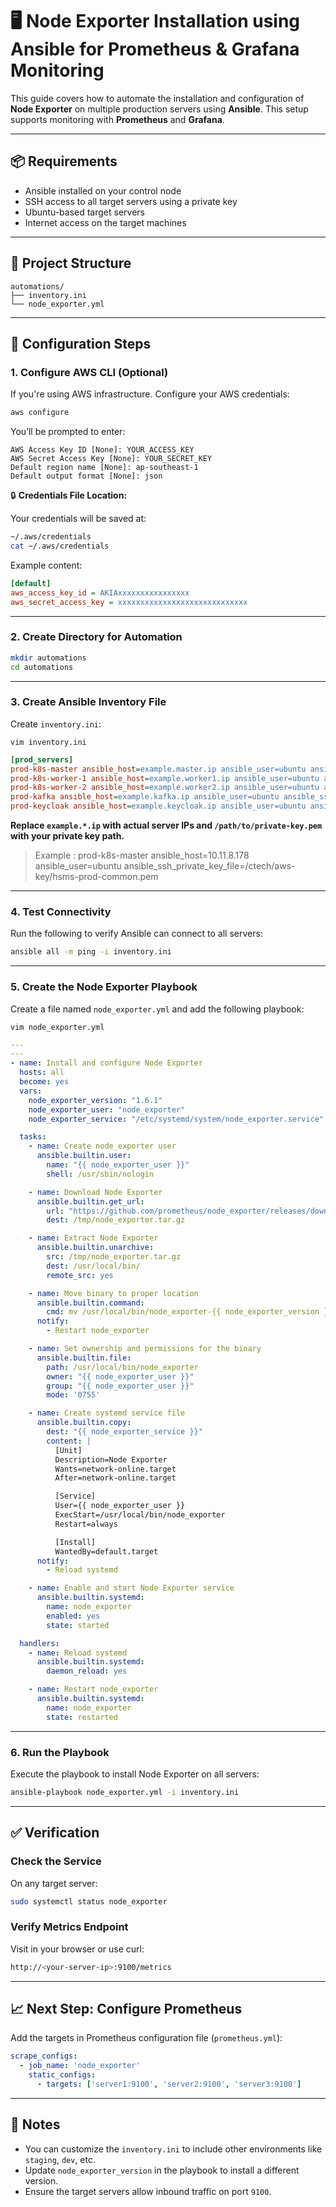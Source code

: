 # 🖥️ Node Exporter Installation using Ansible for Prometheus & Grafana Monitoring

This guide covers how to automate the installation and configuration of **Node Exporter** on multiple production servers using **Ansible**. This setup supports monitoring with **Prometheus** and **Grafana**.

---

## 📦 Requirements

- Ansible installed on your control node
- SSH access to all target servers using a private key
- Ubuntu-based target servers
- Internet access on the target machines

---

## 📁 Project Structure

```
automations/
├── inventory.ini
└── node_exporter.yml
```

---

## 🔧 Configuration Steps

### 1. Configure AWS CLI (Optional)

If you're using AWS infrastructure. Configure your AWS credentials:

```bash
aws configure
```

You’ll be prompted to enter:

```
AWS Access Key ID [None]: YOUR_ACCESS_KEY
AWS Secret Access Key [None]: YOUR_SECRET_KEY
Default region name [None]: ap-southeast-1
Default output format [None]: json
```

🔒 **Credentials File Location:**

Your credentials will be saved at:

```bash
~/.aws/credentials
cat ~/.aws/credentials
```

Example content:

```ini
[default]
aws_access_key_id = AKIAxxxxxxxxxxxxxxxx
aws_secret_access_key = xxxxxxxxxxxxxxxxxxxxxxxxxxxxx
```

---

### 2. Create Directory for Automation

```bash
mkdir automations
cd automations
```

---

### 3. Create Ansible Inventory File

Create `inventory.ini`:

```
vim inventory.ini
```

```ini
[prod_servers]
prod-k8s-master ansible_host=example.master.ip ansible_user=ubuntu ansible_ssh_private_key_file=/path/to/private-key.pem
prod-k8s-worker-1 ansible_host=example.worker1.ip ansible_user=ubuntu ansible_ssh_private_key_file=/path/to/private-key.pem
prod-k8s-worker-2 ansible_host=example.worker2.ip ansible_user=ubuntu ansible_ssh_private_key_file=/path/to/private-key.pem
prod-kafka ansible_host=example.kafka.ip ansible_user=ubuntu ansible_ssh_private_key_file=/path/to/private-key.pem
prod-keycloak ansible_host=example.keycloak.ip ansible_user=ubuntu ansible_ssh_private_key_file=/path/to/private-key.pem
```

**Replace `example.*.ip` with actual server IPs and `/path/to/private-key.pem` with your private key path.**

> Example : prod-k8s-master ansible_host=10.11.8.178 ansible_user=ubuntu ansible_ssh_private_key_file=/ctech/aws-key/hsms-prod-common.pem
---

### 4. Test Connectivity

Run the following to verify Ansible can connect to all servers:

```bash
ansible all -m ping -i inventory.ini
```

---

### 5. Create the Node Exporter Playbook

Create a file named `node_exporter.yml` and add the following playbook:
```
vim node_exporter.yml
```

```yaml
---
---
- name: Install and configure Node Exporter
  hosts: all
  become: yes
  vars:
    node_exporter_version: "1.6.1"
    node_exporter_user: "node_exporter"
    node_exporter_service: "/etc/systemd/system/node_exporter.service"

  tasks:
    - name: Create node_exporter user
      ansible.builtin.user:
        name: "{{ node_exporter_user }}"
        shell: /usr/sbin/nologin

    - name: Download Node Exporter
      ansible.builtin.get_url:
        url: "https://github.com/prometheus/node_exporter/releases/download/v{{ node_exporter_version }}/node_exporter-{{ node_exporter_version }}.linux-amd64.tar.gz"
        dest: /tmp/node_exporter.tar.gz

    - name: Extract Node Exporter
      ansible.builtin.unarchive:
        src: /tmp/node_exporter.tar.gz
        dest: /usr/local/bin/
        remote_src: yes

    - name: Move binary to proper location
      ansible.builtin.command:
        cmd: mv /usr/local/bin/node_exporter-{{ node_exporter_version }}.linux-amd64/node_exporter /usr/local/bin/
      notify:
        - Restart node_exporter

    - name: Set ownership and permissions for the binary
      ansible.builtin.file:
        path: /usr/local/bin/node_exporter
        owner: "{{ node_exporter_user }}"
        group: "{{ node_exporter_user }}"
        mode: '0755'

    - name: Create systemd service file
      ansible.builtin.copy:
        dest: "{{ node_exporter_service }}"
        content: |
          [Unit]
          Description=Node Exporter
          Wants=network-online.target
          After=network-online.target

          [Service]
          User={{ node_exporter_user }}
          ExecStart=/usr/local/bin/node_exporter
          Restart=always

          [Install]
          WantedBy=default.target
      notify:
        - Reload systemd

    - name: Enable and start Node Exporter service
      ansible.builtin.systemd:
        name: node_exporter
        enabled: yes
        state: started

  handlers:
    - name: Reload systemd
      ansible.builtin.systemd:
        daemon_reload: yes

    - name: Restart node_exporter
      ansible.builtin.systemd:
        name: node_exporter
        state: restarted
```

---

### 6. Run the Playbook

Execute the playbook to install Node Exporter on all servers:

```bash
ansible-playbook node_exporter.yml -i inventory.ini
```

---

## ✅ Verification

### Check the Service

On any target server:

```bash
sudo systemctl status node_exporter
```

### Verify Metrics Endpoint

Visit in your browser or use curl:

```bash
http://<your-server-ip>:9100/metrics
```

---

## 📈 Next Step: Configure Prometheus

Add the targets in Prometheus configuration file (`prometheus.yml`):

```yaml
scrape_configs:
  - job_name: 'node_exporter'
    static_configs:
      - targets: ['server1:9100', 'server2:9100', 'server3:9100']
```

---

## 📌 Notes

- You can customize the `inventory.ini` to include other environments like `staging`, `dev`, etc.
- Update `node_exporter_version` in the playbook to install a different version.
- Ensure the target servers allow inbound traffic on port `9100`.

